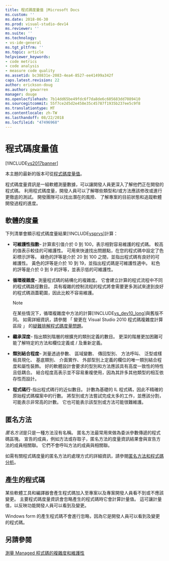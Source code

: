 ```yaml
---
title: 程式碼度量值 |Microsoft Docs
ms.custom: ''
ms.date: 2018-06-30
ms.prod: visual-studio-dev14
ms.reviewer: ''
ms.suite: ''
ms.technology:
- vs-ide-general
ms.tgt_pltfrm: ''
ms.topic: article
helpviewer_keywords:
- code metrics
- code analysis
- measure code quality
ms.assetid: bc38831e-2083-4ea4-8527-ee41499a342f
caps.latest.revision: 22
author: erickson-doug
ms.author: gewarren
manager: douge
ms.openlocfilehash: 7b14dd65be49fdc6f7da8de6c605683dd7089410
ms.sourcegitcommit: 55f7ce2d5d2e458e35c45787f1935b237ee5c9f8
ms.translationtype: MT
ms.contentlocale: zh-TW
ms.lasthandoff: 08/22/2018
ms.locfileid: "47496968"
---
```

# <a name="code-metrics-values"></a>程式碼度量值
[!INCLUDE[vs2017banner](../includes/vs2017banner.md)]

本主題的最新的版本可從[程式碼度量值](https://docs.microsoft.com/visualstudio/code-quality/code-metrics-values)。  
  
程式碼度量資訊是一組軟體測量數據，可以讓開發人員更深入了解他們正在開發的程式碼。 利用程式碼度量，開發人員可以了解哪些類型和/或方法應該修改或進行更徹底的測試。 開發團隊可以找出潛在的風險、 了解專案的目前狀態和追蹤軟體開發過程的進度。  
  
## <a name="software-measurements"></a>軟體的度量  
 下列清單會顯示程式碼度量結果[!INCLUDE[vsprvs](../includes/vsprvs-md.md)]計算：  
  
-   **可維護性指數**– 計算索引值介於 0 到 100，表示相對容易維護的程式碼。 較高的值表示較佳的可維護性。 可用來快速找出問題點，在您的程式碼中設定了色彩標示評等。 綠色的評等是介於 20 到 100 之間，並指出程式碼有良好的可維護性。 黃色的評等是介於 10 到 19，並指出程式碼是可維護性適中。 紅色的評等是介於 0 到 9 的評等，並表示低的可維護性。  
  
-   **循環複雜度**– 測量程式碼的結構化的複雜度。 它會建立計算的程式流程中不同的程式碼路徑數目。 具有複雜的控制流程的程式將會需要更多測試來達到良好的程式碼涵蓋範圍，因此比較不容易維護。  
  
    > [!NOTE]
    >  在某些情況下，循環複雜度中方法的計算[!INCLUDE[vs_dev10_long](../includes/vs-dev10-long-md.md)]與舊版不同。 如需詳細資訊，請參閱 「 變更在 Visual Studio 2010 程式碼複雜度計算區段 」 的[疑難排解程式碼度量問題](../code-quality/troubleshooting-code-metrics-issues.md)。  
  
-   **繼承深度**– 指出類別階層的根擴充的類別定義的數目。 更深的階層更加困難可能了解特定的方法和欄位定義或 / 及重新定義。  
  
-   **類別結合程度**– 測量透過參數、 區域變數、 傳回型別、 方法呼叫、 泛型或樣板具現化、 基底類別、 介面實作、 外部型別上定義的欄位的唯一類別結合程度和屬性裝飾。 好的軟體設計會要求的型別和方法應該具有高度一致性的特性且低耦合。 結合程度高表示並不容易重複使用，因為其許多其他類型的相互依存性而設計。  
  
-   **程式碼行**-指出程式碼行的近似數目。 計數為基礎的 IL 程式碼，因此不精確的原始程式碼檔案中的行數。 將型別或方法嘗試完成太多的工作，並應該分割，可能表示非常高的計數。 它也可能表示該型別或方法可能很難維護。  
  
## <a name="anonymous-methods"></a>匿名方法  
 *匿名方法*是只是一種方法沒有名稱。 匿名方法最常用來做為委派參數傳遞的程式碼區塊。 宣告的成員，例如方法或存取子，匿名方法的度量資訊結果會與宣告方法的成員相關聯。 它們不會呼叫方法的成員與相關聯。  
  
 如需有關程式碼度量的匿名方法的處理方式的詳細資訊，請參閱[匿名方法和程式碼分析](../code-quality/anonymous-methods-and-code-analysis.md)。  
  
## <a name="generated-code"></a>產生的程式碼  
 某些軟體工具和編譯器會產生程式碼加入至專案以及專案開發人員看不到或不應該變更。 主要程式碼度量資訊會忽略產生的程式碼時它會計算計量值。 這可讓計量值，以反映功能開發人員可以看到及變更。  
  
 Windows form 的產生程式碼不會進行忽略，因為它是開發人員可以看到及變更的程式碼。  
  
## <a name="see-also"></a>另請參閱  
 [測量 Managed 程式碼的複雜度和維護性](../code-quality/measuring-complexity-and-maintainability-of-managed-code.md)




